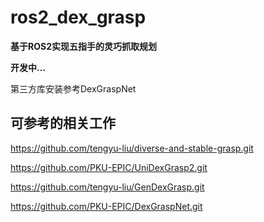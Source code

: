 # ros2_dex_grasp

**基于ROS2实现五指手的灵巧抓取规划**

**开发中...**

第三方库安装参考DexGraspNet

## 可参考的相关工作
https://github.com/tengyu-liu/diverse-and-stable-grasp.git

https://github.com/PKU-EPIC/UniDexGrasp2.git

https://github.com/tengyu-liu/GenDexGrasp.git

https://github.com/PKU-EPIC/DexGraspNet.git






